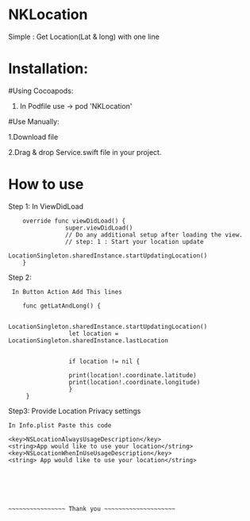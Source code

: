 # NKLocation
Simple  : Get Location(Lat &amp; long) with one line

# Installation:

#Using Cocoapods:

  1. In Podfile use -> pod 'NKLocation'
  
  
#Use Manually: 

  1.Download file
  
  2.Drag & drop Service.swift file in your project.
  
  
  
# How to use

Step 1: In ViewDidLoad

        override func viewDidLoad() {
                    super.viewDidLoad()
                    // Do any additional setup after loading the view.
                    // step: 1 : Start your location update
                    LocationSingleton.sharedInstance.startUpdatingLocation()
        }
        
Step 2: 

     In Button Action Add This lines
     
        func getLatAndLong() {
        
                     LocationSingleton.sharedInstance.startUpdatingLocation()
                     let location = LocationSingleton.sharedInstance.lastLocation
                     
                     
                     if location != nil {
                     
                     print(location!.coordinate.latitude)
                     print(location!.coordinate.longitude)
                     }
         }
         
Step3: 
    Provide Location Privacy settings  
    
    In Info.plist Paste this code
    
    <key>NSLocationAlwaysUsageDescription</key>
    <string>App would like to use your location</string>
    <key>NSLocationWhenInUseUsageDescription</key>
    <string> App would like to use your location</string>
    
    
    
    
    
    
    ~~~~~~~~~~~~~~~~ Thank you ~~~~~~~~~~~~~~~~~~~~



